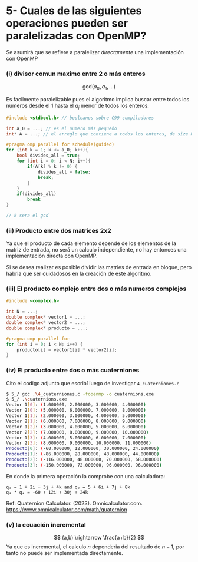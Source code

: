 # 5- Cuales de las siguientes operaciones pueden ser paralelizadas con OpenMP?
Se asumirá que se refiere a paralelizar *directamente* una implementación con OpenMP

### (i) divisor comun maximo entre 2 o más enteros
$$
\text{gcd}(a_0, a_1, \dots)
$$

Es facilmente paralelizable pues el algoritmo implica buscar entre todos los numeros desde el 1 hasta el $a_j$ menor de todos los enteros:

```c
#include <stdbool.h> // booleanos sobre C99 compiladores

int a_0 = ...; // es el numero más pequeño
int* A = ...; // el arreglo que contiene a todos los enteros, de size N

#pragma omp parallel for schedule(guided)
for (int k = 1; k <= a_0; k++){
    bool divides_all = true;
    for (int i = 0; i < N; i++){ 
        if(A[k] % k != 0) {
            divides_all = false;
            break;
        } 
    }
    if(divides_all)
        break
}

// k sera el gcd
```

### (ii) Producto entre dos matrices 2x2
Ya que el producto de cada elemento depende de los elementos de la matriz de entrada,  no será un calculo independiente, no hay entonces una implementación directa con OpenMP.

Si se desea realizar es posible dividir las matries de entrada en bloque, pero habria que ser cuidadosos en la creación de este algoritmo.

### (iii) El producto complejo entre dos o más numeros complejos

```c
#include <complex.h>

int N = ...; 
double complex* vector1 = ...; 
double complex* vector2 = ...; 
double complex* producto = ...; 

#pragma omp parallel for
for (int i = 0; i < N; i++) {
    producto[i] = vector1[i] * vector2[i];
}
```

### (iv) El producto entre dos o más cuaterniones
Cito el codigo adjunto que escribí luego de investigar `4_cuaterniones.c`

```bash
$ 5_/ gcc .\4_cuaterniones.c -fopenmp -o cuaternions.exe
$ 5_/ .\cuaternions.exe
Vector 1[0]: (1.000000, 2.000000, 3.000000, 4.000000)
Vector 2[0]: (5.000000, 6.000000, 7.000000, 8.000000)
Vector 1[1]: (2.000000, 3.000000, 4.000000, 5.000000)
Vector 2[1]: (6.000000, 7.000000, 8.000000, 9.000000)
Vector 1[2]: (3.000000, 4.000000, 5.000000, 6.000000)
Vector 2[2]: (7.000000, 8.000000, 9.000000, 10.000000)
Vector 1[3]: (4.000000, 5.000000, 6.000000, 7.000000)
Vector 2[3]: (8.000000, 9.000000, 10.000000, 11.000000)
Producto[0]: (-60.000000, 12.000000, 30.000000, 24.000000)
Producto[1]: (-86.000000, 28.000000, 48.000000, 44.000000)
Producto[2]: (-116.000000, 48.000000, 70.000000, 68.000000)
Producto[3]: (-150.000000, 72.000000, 96.000000, 96.000000)
```


En donde la primera operación la comprobe con una calculadora:
```
q₁ = 1 + 2i + 3j + 4k and q₂ = 5 + 6i + 7j + 8k 
q₁ * q₂ = -60 + 12i + 30j + 24k 
```
Ref: Quaternion Calculator. (2023). Omnicalculator.com. https://www.omnicalculator.com/math/quaternion


### (v) la ecuación incremental
$$
(a,b) \rightarrow \frac{a+b}{2}
$$
Ya que es incremental, el calculo $n$ dependeria del resultado de $n-1$, por tanto no puede ser implementada directamente.
